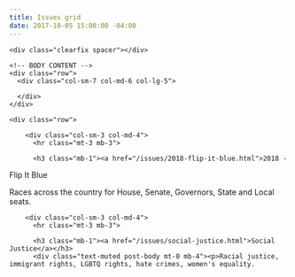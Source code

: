 ```yaml
---
title: Issues grid
date: 2017-10-05 15:00:00 -04:00
---
```


<div class="container">

    <div class="clearfix spacer"></div>

    <!-- BODY CONTENT -->
    <div class="row">
      <div class="col-sm-7 col-md-6 col-lg-5">

      </div>
    </div>

    <div class="row">
      
        <div class="col-sm-3 col-md-4">
          <hr class="mt-3 mb-3">
          
          <h3 class="mb-1"><a href="/issues/2018-flip-it-blue.html">2018 -
 Flip It Blue</a></h3>
          <div class="text-muted post-body mt-0 mb-4"><p>Races across the country for House, Senate, Governors, State and Local seats.

<div class="clearfix spacer"></div>

<a href="/issues/2018-flip-it-blue.html" class="media-thumbnail mb-2" style="background-image: url('/uploads/2016nationwidecountymapshadedbyvoteshare.png')"></a>
      
        <div class="col-sm-3 col-md-4">
          <hr class="mt-3 mb-3">
          
          <h3 class="mb-1"><a href="/issues/social-justice.html">Social Justice</a></h3>
          <div class="text-muted post-body mt-0 mb-4"><p>Racial justice, immigrant rights, LGBTQ rights, hate crimes, women's equality.

<div class="clearfix spacer"></div>

<a href="/issues/social-justice.html" class="media-thumbnail mb-2" style="background-image: url('/uploads/social-justice.jpg')"></a>

<!-- END CONTAINER -->